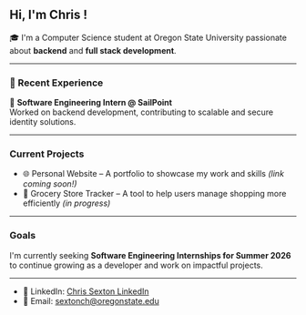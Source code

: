 ## Hi, I'm Chris !

🎓 I'm a Computer Science student at Oregon State University passionate about **backend** and **full stack development**.

---

### 💼 Recent Experience

🔧 **Software Engineering Intern @ SailPoint**  
Worked on backend development, contributing to scalable and secure identity solutions.

---

### Current Projects

- 🌐 Personal Website – A portfolio to showcase my work and skills *(link coming soon!)*
- 🛒 Grocery Store Tracker – A tool to help users manage shopping more efficiently *(in progress)*

---

### Goals

I'm currently seeking **Software Engineering Internships for Summer 2026** to continue growing as a developer and work on impactful projects.

---

- 💼 LinkedIn: [Chris Sexton LinkedIn](https://www.linkedin.com/in/christopher-sexton-1071/)
- 📧 Email: sextonch@oregonstate.edu

<!--
**chrisbuild124/chrisbuild124** is a ✨ _special_ ✨ repository because its `README.md` (this file) appears on your GitHub profile.

Here are some ideas to get you started:

- 🔭 I’m currently working on ...
- 🌱 I’m currently learning ...
- 👯 I’m looking to collaborate on ...
- 🤔 I’m looking for help with ...
- 💬 Ask me about ...
- 📫 How to reach me: ...
- 😄 Pronouns: ...
- ⚡ Fun fact: ...
-->
